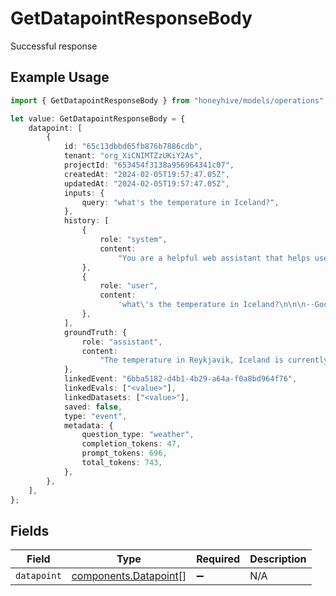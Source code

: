 # GetDatapointResponseBody

Successful response

## Example Usage

```typescript
import { GetDatapointResponseBody } from "honeyhive/models/operations";

let value: GetDatapointResponseBody = {
    datapoint: [
        {
            id: "65c13dbbd65fb876b7886cdb",
            tenant: "org_XiCNIMTZzUKiY2As",
            projectId: "653454f3138a956964341c07",
            createdAt: "2024-02-05T19:57:47.05Z",
            updatedAt: "2024-02-05T19:57:47.05Z",
            inputs: {
                query: "what's the temperature in Iceland?",
            },
            history: [
                {
                    role: "system",
                    content:
                        "You are a helpful web assistant that helps users answer questions about the world based on the information provided to you by Google's search API. Answer the questions as truthfully as you can. In case you are unsure about the correct answer, please respond with \"I apologize but I'm not sure.\"",
                },
                {
                    role: "user",
                    content:
                        'what\'s the temperature in Iceland?\n\n\n--Google search API results below:---\n\n"snippet":"2 Week Extended Forecast in Reykjavik, Iceland ; Feb 4, 29 / 20 °F · Snow showers early. Broken clouds. ; Feb 5, 27 / 16 °F · Light snow. Decreasing cloudiness.","snippet_highlighted_words":["Feb 4, 29 / 20 °F"]',
                },
            ],
            groundTruth: {
                role: "assistant",
                content:
                    "The temperature in Reykjavik, Iceland is currently around 5F or -15C. Please note that weather conditions can change rapidly, so it's best to check a reliable source for the most up-to-date information.",
            },
            linkedEvent: "6bba5182-d4b1-4b29-a64a-f0a8bd964f76",
            linkedEvals: ["<value>"],
            linkedDatasets: ["<value>"],
            saved: false,
            type: "event",
            metadata: {
                question_type: "weather",
                completion_tokens: 47,
                prompt_tokens: 696,
                total_tokens: 743,
            },
        },
    ],
};
```

## Fields

| Field                                                          | Type                                                           | Required                                                       | Description                                                    |
| -------------------------------------------------------------- | -------------------------------------------------------------- | -------------------------------------------------------------- | -------------------------------------------------------------- |
| `datapoint`                                                    | [components.Datapoint](../../models/components/datapoint.md)[] | :heavy_minus_sign:                                             | N/A                                                            |